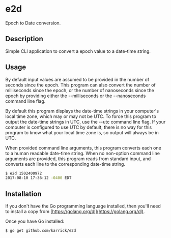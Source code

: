 # e2d

Epoch to Date conversion.

## Description

Simple CLI application to convert a epoch value to a date-time string.

## Usage

By default input values are assumed to be provided in the number of
seconds since the epoch. This program can also convert the number of
milliseconds since the epoch, or the number of nanoseconds since the
epoch by providing either the --milliseconds or the --nanoseconds
command line flag.

By default this program displays the date-time strings in your
computer's local time zone, which may or may not be UTC. To force this
program to output the date-time strings in UTC, use the --utc command
line flag. If your computer is configured to use UTC by default, there
is no way for this program to know what your local time zone is, so
output will always be in UTC.

When provided command line arguments, this program converts each one
to a human readable date-time string. When no non-option command line
arguments are provided, this program reads from standard input, and
converts each line to the corresponding date-time string.

```Bash
$ e2d 1502400972
2017-08-10 17:36:12 -0400 EDT
```

## Installation

If you don't have the Go programming language installed, then you'll
need to install a copy from
[https://golang.org/dl](https://golang.org/dl).

Once you have Go installed:

    $ go get github.com/karrick/e2d
